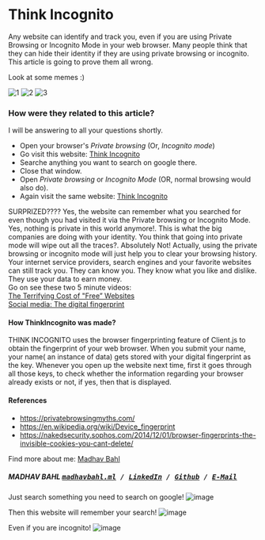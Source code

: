 # Think Incognito
Any website can identify and track you, even if you are using Private Browsing or Incognito Mode in your web browser. Many people think that they can hide their identity if they are using private browsing or incognito. 
This article is going to prove them all wrong.

Look at some memes :)

![1](https://user-images.githubusercontent.com/26179770/33140856-487cf53c-cfd7-11e7-91a3-032aeaf3eaac.jpg)
![2](https://user-images.githubusercontent.com/26179770/33140876-5e91ddce-cfd7-11e7-81f1-5ba5c22237fa.jpg)
![3](https://user-images.githubusercontent.com/26179770/33140878-60460c9e-cfd7-11e7-8e90-616b71c9cf55.jpg)

### How were they related to this article?
I will be answering to all your questions shortly.

  * Open your browser's *Private browsing* (Or, *Incognito mode*)
  * Go visit this website: <a href="https://think-incognito.herokuapp.com/">Think Incognito</a>
  * Searche anything you want to search on google there.
  * Close that window.
  * Open *Private browsing* or *Incognito Mode* (OR, normal browsing would also do).
  * Again visit the same website: <a href="https://think-incognito.herokuapp.com/">Think Incognito</a><br />

  
SURPRIZED????
Yes, the website can remember what you searched for even though you had visited it via the Private browsing or Incognito Mode. Yes, nothing is private in this world anymore!. This is what the big companies are doing with your identity. You think that going into private mode will wipe out all the traces?. Absolutely Not! Actually, using the private browsing or incognito mode will just help you to clear your browsing history. Your internet service providers, search engines and your favorite websites can still track you. They can know you. They know what you like and dislike. They use your data to earn money.<br />
Go on see these two 5 minute videos:<br />
<a href="https://www.youtube.com/watch?v=5pFX2P7JLwA">The Terrifying Cost of "Free” Websites</a> <br />
<a href="https://www.youtube.com/watch?v=RpxHpQShVes">Social media: The digital fingerprint</a>

#### How ThinkIncognito was made?
THINK INCOGNITO uses the browser fingerprinting feature of Client.js to obtain the fingerprint of your web browser.
When you submit your name, your name( an instance of data) gets stored with your digital fingerprint as the key.
Whenever you open up the website next time, first it goes through all those keys, to check whether the information regarding your browser already exists or not, if yes, then that is displayed.

#### References
 * https://privatebrowsingmyths.com/
 * https://en.wikipedia.org/wiki/Device_fingerprint
 * https://nakedsecurity.sophos.com/2014/12/01/browser-fingerprints-the-invisible-cookies-you-cant-delete/

Find more about me: <a href="http://madhavbahl.ml">Madhav Bahl</a> <br />
##### MADHAV BAHL <kbd>[madhavbahl.ml](http://madhavbahl.ml) / [LinkedIn](https://www.linkedin.com/in/madhavbahl/) / [Github](https://www.github.com/MadhavBahlMD) / [E-Mail](mailto:madhavbahl@gmail.com)</kbd>

Just search something you need to search on google!
![image](https://user-images.githubusercontent.com/26179770/33233274-3915e61c-d239-11e7-83a0-8ef00e31a348.png)

Then this website will remember your search!
![image](https://user-images.githubusercontent.com/26179770/33233277-495f1f52-d239-11e7-981b-d7d8124238ad.png)

Even if you are incognito!
![image](https://user-images.githubusercontent.com/26179770/33233294-ac4fdea8-d239-11e7-8719-bf64384a17ae.png)


